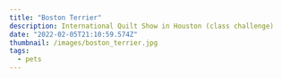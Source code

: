 ```yaml
---
title: "Boston Terrier"
description: International Quilt Show in Houston (class challenge)
date: "2022-02-05T21:10:59.574Z"
thumbnail: /images/boston_terrier.jpg
tags:
  - pets
---
```

